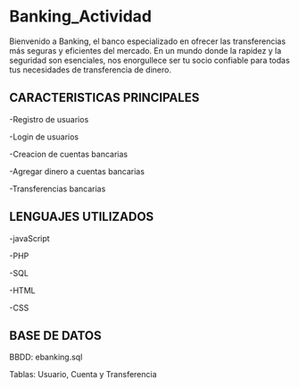 <h1> Banking_Actividad </h1>

Bienvenido a Banking, el banco especializado en ofrecer las transferencias más seguras y eficientes del mercado. En un mundo donde la rapidez y la seguridad son esenciales, nos enorgullece ser tu socio confiable para todas tus necesidades de transferencia de dinero.

<h2> CARACTERISTICAS PRINCIPALES </h2>

-Registro de usuarios

-Login de usuarios

-Creacion de cuentas bancarias

-Agregar dinero a cuentas bancarias

-Transferencias bancarias

<h2> LENGUAJES UTILIZADOS </h2>

-javaScript

-PHP

-SQL

-HTML

-CSS

<h2> BASE DE DATOS </h2>

BBDD: ebanking.sql

Tablas:
Usuario, Cuenta y Transferencia
